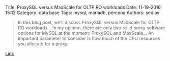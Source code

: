 Title: ProxySQL versus MaxScale for OLTP RO workloads
Date: 11-19-2016 15:12
Category: data base
Tags: mysql, mariadb, percona
Authors: sedlav

> In this blog post, we’ll discuss ProxySQL versus MaxScale for OLTP RO workloads... In my opinion, there are only two solid proxy software options for MySQL at the moment: ProxySQL and MaxScale... An important parameter to consider is how much of the CPU resources you allocate for a proxy.

[Link](https://www.percona.com/blog/2016/05/12/proxysql-versus-maxscale-for-oltp-ro-workloads/)
